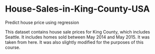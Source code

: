# House-Sales-in-King-County-USA
Predict house price using regression

This dataset contains house sale prices for King County, which includes Seattle. It includes homes sold between May 2014 and May 2015. It was taken from here. It was also slightly modified for the purposes of this course. 
